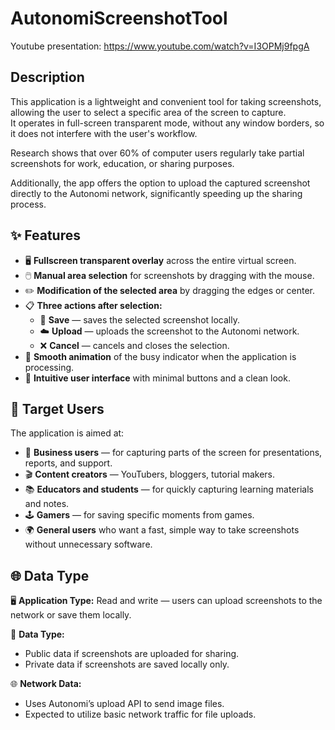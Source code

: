 # AutonomiScreenshotTool
Youtube presentation: https://www.youtube.com/watch?v=I3OPMj9fpgA

## Description
This application is a lightweight and convenient tool for taking screenshots, allowing the user to select a specific area of the screen to capture.  
It operates in full-screen transparent mode, without any window borders, so it does not interfere with the user's workflow.

Research shows that over 60% of computer users regularly take partial screenshots for work, education, or sharing purposes.

Additionally, the app offers the option to upload the captured screenshot directly to the Autonomi network, significantly speeding up the sharing process.

## ✨ Features
- 🖥️ **Fullscreen transparent overlay** across the entire virtual screen.  
- 🖱️ **Manual area selection** for screenshots by dragging with the mouse.  
- ✏️ **Modification of the selected area** by dragging the edges or center.  
- 📋 **Three actions after selection:**
  - 💾 **Save** — saves the selected screenshot locally.
  - ☁️ **Upload** — uploads the screenshot to the Autonomi network.
  - ❌ **Cancel** — cancels and closes the selection.
- 🔄 **Smooth animation** of the busy indicator when the application is processing.  
- 🧩 **Intuitive user interface** with minimal buttons and a clean look.


## 🎯 Target Users
The application is aimed at:
- 🏢 **Business users** — for capturing parts of the screen for presentations, reports, and support.
- 🎬 **Content creators** — YouTubers, bloggers, tutorial makers.
- 📚 **Educators and students** — for quickly capturing learning materials and notes.
- 🕹️ **Gamers** — for saving specific moments from games.
- 🌍 **General users** who want a fast, simple way to take screenshots without unnecessary software.

## 🌐 Data Type
🖥️ **Application Type:** Read and write — users can upload screenshots to the network or save them locally.

📂 **Data Type:**
- Public data if screenshots are uploaded for sharing.
- Private data if screenshots are saved locally only.

🌐 **Network Data:**
- Uses Autonomi’s upload API to send image files.
- Expected to utilize basic network traffic for file uploads.

